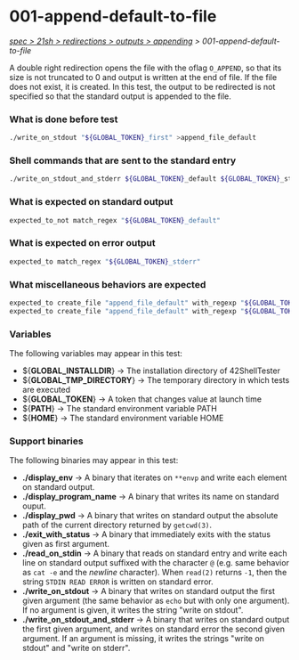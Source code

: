 # 001-append-default-to-file

*[spec > 21sh > redirections > outputs > appending](..) > 001-append-default-to-file*

A double right redirection opens the file with the oflag `O_APPEND`, so that its size is not truncated to 0 and output is written at the end of file. If the file does not exist, it is created.
In this test, the output to be redirected is not specified so that the standard output is appended to the file.
### What is done before test

```bash
./write_on_stdout "${GLOBAL_TOKEN}_first" >append_file_default

```

### Shell commands that are sent to the standard entry

```bash
./write_on_stdout_and_stderr ${GLOBAL_TOKEN}_default ${GLOBAL_TOKEN}_stderr >>append_file_default

```

### What is expected on standard output

```bash
expected_to_not match_regex "${GLOBAL_TOKEN}_default"

```

### What is expected on error output

```bash
expected_to match_regex "${GLOBAL_TOKEN}_stderr"

```

### What miscellaneous behaviors are expected

```bash
expected_to create_file "append_file_default" with_regexp "${GLOBAL_TOKEN}_first"
expected_to create_file "append_file_default" with_regexp "${GLOBAL_TOKEN}_default"

```

### Variables

The following variables may appear in this test:

* ${**GLOBAL_INSTALLDIR**} -> The installation directory of 42ShellTester
* ${**GLOBAL_TMP_DIRECTORY**} -> The temporary directory in which tests are executed
* ${**GLOBAL_TOKEN**} -> A token that changes value at launch time
* ${**PATH**} -> The standard environment variable PATH
* ${**HOME**} -> The standard environment variable HOME

### Support binaries

The following binaries may appear in this test:


* **./display_env** -> A binary that iterates on `**envp` and write each element on standard output.
* **./display_program_name** -> A binary that writes its name on standard ouput.
* **./display_pwd** -> A binary that writes on standard output the absolute path of the current directory returned by `getcwd(3)`.
* **./exit_with_status** -> A binary that immediately exits with the status given as first argument.
* **./read_on_stdin** -> A binary that reads on standard entry and write each line on standard output suffixed with the character `@` (e.g. same behavior as `cat -e` and the *newline* character). When `read(2)` returns `-1`, then the string `STDIN READ ERROR` is written on standard error.
* **./write_on_stdout** -> A binary that writes on standard output the first given argument (the same behavior as `echo` but with only one argument). If no argument is given, it writes the string "write on stdout".
* **./write_on_stdout_and_stderr** -> A binary that writes on standard output the first given argument, and writes on standard error the second given argument. If an argument is missing, it writes the strings "write on stdout" and "write on stderr".
